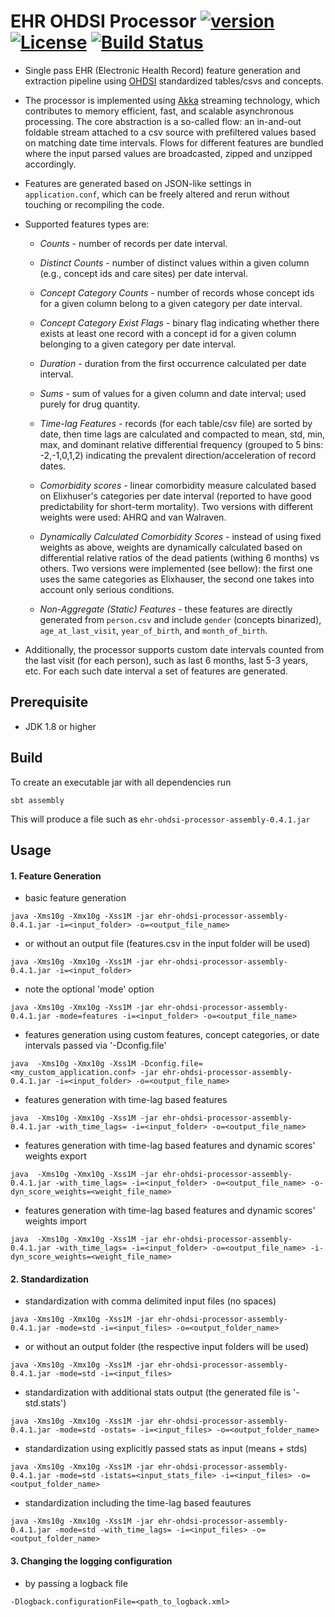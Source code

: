 # EHR OHDSI Processor [![version](https://img.shields.io/badge/version-0.4.1-green.svg)](https://peterbanda.net) [![License](https://img.shields.io/badge/License-Apache%202.0-lightgrey.svg)](https://www.apache.org/licenses/LICENSE-2.0) [![Build Status](https://travis-ci.com/peterbanda/ehr-ohdsi-processor.svg?branch=master)](https://travis-ci.com/peterbanda/ehr-ohdsi-processor)
 
- Single pass EHR (Electronic Health Record) feature generation and extraction pipeline using [OHDSI](https://ohdsi.org) standardized tables/csvs and concepts.
- The processor is implemented using [Akka](https://akka.io) streaming technology, which contributes to memory efficient, fast, and scalable asynchronous processing. The core abstraction is a so-called flow: an in-and-out foldable stream attached to a csv source with prefiltered values based on matching date time intervals. Flows for different features are bundled where the input parsed values are broadcasted, zipped and unzipped accordingly.
- Features are generated based on JSON-like settings in `application.conf`, which can be freely altered and rerun without touching or recompiling the code.
- Supported features types are:
  - _Counts_ - number of records per date interval.
  
  - _Distinct Counts_ - number of distinct values within a given column (e.g., concept ids and care sites) per date interval.
  
  - _Concept Category Counts_ - number of records whose concept ids for a given column belong to a given category per date interval.
  
  - _Concept Category Exist Flags_ - binary flag indicating whether there exists at least one record with a concept id for a given column belonging to a given category per date interval.
  
  - _Duration_ - duration from the first occurrence calculated per date interval.
  
  - _Sums_ - sum of values for a given column and date interval; used purely for drug quantity.
  
  - _Time-lag Features_ - records (for each table/csv file) are sorted by date, then time lags are calculated and compacted to mean, std, min, max, and dominant relative differential frequency (grouped to 5 bins: -2,-1,0,1,2) indicating the prevalent direction/acceleration of record dates.
  
  - _Comorbidity scores_ - linear comorbidity measure calculated based on Elixhuser's categories per date interval (reported to have good predictability for short-term mortality).  Two versions with different weights were used: AHRQ and van Walraven.
  
  - _Dynamically Calculated Comorbidity Scores_ - instead of using fixed weights as above, weights are dynamically calculated based on differential relative ratios of the dead patients (withing 6 months) vs others. Two versions were implemented (see bellow): the first one uses the same categories as Elixhauser, the second one takes into account only serious conditions.
  
  - _Non-Aggregate (Static) Features_ - these features are directly generated from `person.csv` and include `gender` (concepts binarized), `age_at_last_visit`, `year_of_birth`, and `month_of_birth`.
  
- Additionally, the processor supports custom date intervals counted from the last visit (for each person), such as last 6 months, last 5-3 years, etc. For each such date interval a set of features are generated.  

## Prerequisite

- JDK 1.8 or higher

## Build

To create an executable jar with all dependencies run

```
sbt assembly
```

This will produce a file such as `ehr-ohdsi-processor-assembly-0.4.1.jar`

## Usage

#### 1. Feature Generation

- basic feature generation

```
java -Xms10g -Xmx10g -Xss1M -jar ehr-ohdsi-processor-assembly-0.4.1.jar -i=<input_folder> -o=<output_file_name>
```

- or without an output file (features.csv in the input folder will be used)

```
java -Xms10g -Xmx10g -Xss1M -jar ehr-ohdsi-processor-assembly-0.4.1.jar -i=<input_folder>
```

- note the optional 'mode' option

```
java -Xms10g -Xmx10g -Xss1M -jar ehr-ohdsi-processor-assembly-0.4.1.jar -mode=features -i=<input_folder> -o=<output_file_name>
```

- features generation using custom features, concept categories, or date intervals passed via '-Dconfig.file'

```
java  -Xms10g -Xmx10g -Xss1M -Dconfig.file=<my_custom_application.conf> -jar ehr-ohdsi-processor-assembly-0.4.1.jar -i=<input_folder> -o=<output_file_name>
```

- features generation with time-lag based features

```
java  -Xms10g -Xmx10g -Xss1M -jar ehr-ohdsi-processor-assembly-0.4.1.jar -with_time_lags= -i=<input_folder> -o=<output_file_name>
```

- features generation with time-lag based features and dynamic scores' weights export

```
java  -Xms10g -Xmx10g -Xss1M -jar ehr-ohdsi-processor-assembly-0.4.1.jar -with_time_lags= -i=<input_folder> -o=<output_file_name> -o-dyn_score_weights=<weight_file_name>
```

- features generation with time-lag based features and dynamic scores' weights import

```
java  -Xms10g -Xmx10g -Xss1M -jar ehr-ohdsi-processor-assembly-0.4.1.jar -with_time_lags= -i=<input_folder> -o=<output_file_name> -i-dyn_score_weights=<weight_file_name>
```

#### 2. Standardization

- standardization with comma delimited input files (no spaces)

```
java -Xms10g -Xmx10g -Xss1M -jar ehr-ohdsi-processor-assembly-0.4.1.jar -mode=std -i=<input_files> -o=<output_folder_name>
```

- or without an output folder (the respective input folders will be used)

```
java -Xms10g -Xmx10g -Xss1M -jar ehr-ohdsi-processor-assembly-0.4.1.jar -mode=std -i=<input_files>
```

- standardization with additional stats output (the generated file is '<input-file>-std.stats')

```
java -Xms10g -Xmx10g -Xss1M -jar ehr-ohdsi-processor-assembly-0.4.1.jar -mode=std -ostats= -i=<input_files> -o=<output_folder_name>
```

- standardization using explicitly passed stats as input (means + stds) 

```
java -Xms10g -Xmx10g -Xss1M -jar ehr-ohdsi-processor-assembly-0.4.1.jar -mode=std -istats=<input_stats_file> -i=<input_files> -o=<output_folder_name>
```

- standardization including the time-lag based feautures 

```
java -Xms10g -Xmx10g -Xss1M -jar ehr-ohdsi-processor-assembly-0.4.1.jar -mode=std -with_time_lags= -i=<input_files> -o=<output_folder_name>
```

#### 3. Changing the logging configuration

- by passing a logback file 

```
-Dlogback.configurationFile=<path_to_logback.xml>
```